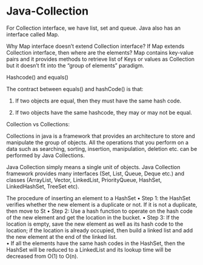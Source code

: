 # Java-Collection

For Collection interface, we have list, set and queue. Java also has an interface called Map.

Why Map interface doesn’t extend Collection interface?
If  Map  extends  Collection  interface,  then  where  are the  elements?  Map contains  key-value  pairs  and  it  provides methods to retrieve list of Keys or values as Collection but it doesn’t fit into the “group of elements” paradigm.

Hashcode() and equals()

The contract between equals() and hashCode() is that: 

1)  If two objects are equal, then they must have the same hash code. 

2)  If two objects have the same hashcode, they may or may not be equal.

Collection vs Collections: 

Collections in java is a framework that provides an architecture to store and manipulate the group of objects.
All the operations that you perform on a data such as searching, sorting, insertion, manipulation, deletion etc. can be performed by Java Collections.

Java Collection simply means a single unit of objects. Java Collection framework provides many interfaces (Set, List, Queue, Deque etc.) and classes (ArrayList, Vector, LinkedList, PriorityQueue, HashSet, LinkedHashSet, TreeSet etc).

The procedure of inserting an element to a HashSet
•	Step 1: the HashSet verifies whether the new element is a duplicate or not. If it is not a duplicate, then move to St
•	Step 2: Use a hash function to operate on the hash code of the new element and get the location in the bucket.
•	Step 3: If the location is empty, save the new element as well as its hash code to the location; if the location is already occupied, then build a linked list and add the new element at the end of the linked list.  
•	If all the elements have the same hash codes in the HashSet, then the HashSet will be reduced to a LinkedList and its lookup time will be decreased from O(1) to O(n).




